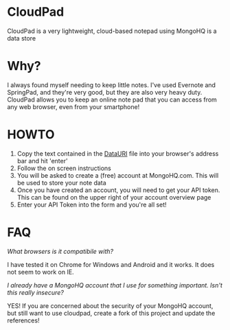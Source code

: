 CloudPad
========

CloudPad is a very lightweight, cloud-based notepad using MongoHQ is a data store

Why?
====

I always found myself needing to keep little notes. I've used Evernote and SpringPad, and they're very good, but they are also very heavy duty. CloudPad allows you to keep an online note pad that you can access from any web browser, even from your smartphone!

HOWTO
=====

1. Copy the text contained in the [DataURI](https://raw.github.com/dpbackes/CloudPad/master/DataURI) file into your browser's address bar and hit 'enter'
2. Follow the on screen instructions
3. You will be asked to create a (free) account at MongoHQ.com. This will be used to store your note data
4. Once you have created an account, you will need to get your API token. This can be found on the upper right of your account overview page
5. Enter your API Token into the form and you're all set!

FAQ
===

_What browsers is it compatibile with?_

I have tested it on Chrome for Windows and Android and it works. It does not seem to work on IE.

_I already have a MongoHQ account that I use for something important. Isn't this really insecure?_

YES! If you are concerned about the security of your MongoHQ account, but still want to use cloudpad, create a fork of this project and update the references!

